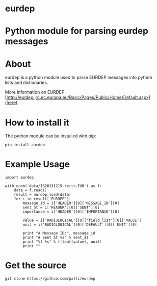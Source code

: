 eurdep
======

Python module for parsing eurdep messages
=======
About
=====
eurdep is a python module used to parse EURDEP messages into python lists and dictionaries.

More information on EURDEP [http://eurdep.jrc.ec.europa.eu/Basic/Pages/Public/Home/Default.aspx](here).

How to install it
=================
The python module can be installed with pip:

```
pip install eurdep
```


Example Usage
=============
```
import eurdep

with open('data/IS20131215-reitr.EUR') as f:
    data = f.read()
    result = eurdep.load(data)
    for i in result['EURDEP']:
        message_id = i['HEADER'][0]['MESSAGE_ID'][0]
        sent_at = i['HEADER'][0]['SENT'][0]
        importance = i['HEADER'][0]['IMPORTANCE'][0]

        value = i['RADIOLOGICAL'][0]['field_list'][0]['VALUE']
        unit = i['RADIOLOGICAL'][0]['DEFAULT'][0]['UNIT'][0]

        print "# Message ID:", message_id
        print "# Sent at %s" % sent_at
        print "%f %s" % (float(value), unit)
        print ""

```

Get the source
============

```
git clone https://github.com/palli/eurdep
```
